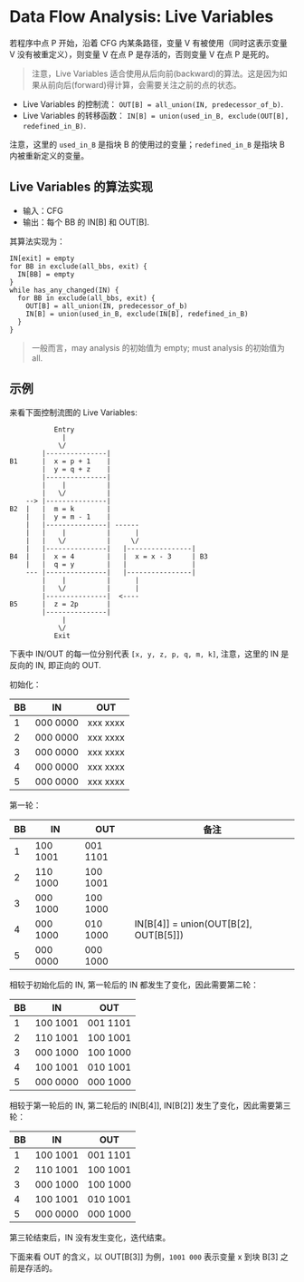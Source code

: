 # Data Flow Analysis: Live Variables

若程序中点 P 开始，沿着 CFG 内某条路径，变量 V 有被使用（同时这表示变量 V 没有被重定义），则变量 V 在点 P 是存活的，否则变量 V 在点 P 是死的。

> 注意，Live Variables 适合使用从后向前(backward)的算法。这是因为如果从前向后(forward)得计算，会需要关注之前的点的状态。

- Live Variables 的控制流： `OUT[B] = all_union(IN, predecessor_of_b)`.
- Live Variables 的转移函数： `IN[B] = union(used_in_B, exclude(OUT[B], redefined_in_B)`.

注意，这里的 `used_in_B` 是指块 B 的使用过的变量；`redefined_in_B` 是指块 B 内被重新定义的变量。

## Live Variables 的算法实现

- 输入：CFG
- 输出：每个 BB 的 IN[B] 和 OUT[B].

其算法实现为：

```
IN[exit] = empty
for BB in exclude(all_bbs, exit) {
  IN[BB] = empty
}
while has_any_changed(IN) {
  for BB in exclude(all_bbs, exit) {
    OUT[B] = all_union(IN, predecessor_of_b)
    IN[B] = union(used_in_B, exclude(IN[B], redefined_in_B)
  }
}
```

> 一般而言，may analysis 的初始值为 empty; must analysis 的初始值为 all.

## 示例

来看下面控制流图的 Live Variables:

```
           Entry
             |
            \/
        |---------------|
B1      |  x = p + 1    |
        |  y = q + z    |
        |---------------|
        |    |          |
        |   \/          |
    --> |---------------|
B2  |   |  m = k        |
    |   |  y = m - 1    |
    |   |---------------| ------
    |   |    |          |      |
    |   |   \/          |     \/
    |   |---------------|   |----------------|
B4  |   |  x = 4        |   |  x = x - 3     | B3
    |   |  q = y        |   |                |
    --- |---------------|   |----------------|
        |    |          |      |
        |   \/          |      |
        |---------------|  <----
B5      |  z = 2p       |
        |---------------|
             |
            \/
           Exit
```

下表中 IN/OUT 的每一位分别代表 `[x, y, z, p, q, m, k]`, 注意，这里的 IN 是反向的 IN, 即正向的 OUT.

初始化：

| BB  | IN       | OUT      |
| --- | -------- | -------- |
| 1   | 000 0000 | xxx xxxx |
| 2   | 000 0000 | xxx xxxx |
| 3   | 000 0000 | xxx xxxx |
| 4   | 000 0000 | xxx xxxx |
| 5   | 000 0000 | xxx xxxx |

第一轮：

| BB  | IN       | OUT      | 备注                                  |
| --- | -------- | -------- | ------------------------------------- |
| 1   | 100 1001 | 001 1101 |                                       |
| 2   | 110 1000 | 100 1001 |                                       |
| 3   | 000 1000 | 100 1000 |                                       |
| 4   | 000 1000 | 010 1000 | IN[B[4]] = union(OUT[B[2], OUT[B[5]]) |
| 5   | 000 0000 | 000 1000 |

相较于初始化后的 IN, 第一轮后的 IN 都发生了变化，因此需要第二轮：

| BB  | IN       | OUT      |
| --- | -------- | -------- |
| 1   | 100 1001 | 001 1101 |
| 2   | 110 1001 | 100 1001 |
| 3   | 000 1000 | 100 1000 |
| 4   | 100 1001 | 010 1001 |
| 5   | 000 0000 | 000 1000 |

相较于第一轮后的 IN, 第二轮后的 IN[B[4]], IN[B[2]] 发生了变化，因此需要第三轮：

| BB  | IN       | OUT      |
| --- | -------- | -------- |
| 1   | 100 1001 | 001 1101 |
| 2   | 110 1001 | 100 1001 |
| 3   | 000 1000 | 100 1000 |
| 4   | 100 1001 | 010 1001 |
| 5   | 000 0000 | 000 1000 |

第三轮结束后，IN 没有发生变化，迭代结束。

下面来看 OUT 的含义，以 OUT[B[3]] 为例，`1001 000` 表示变量 x 到块 B[3] 之前是存活的。

